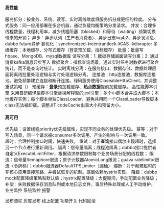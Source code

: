 
#### 高性能
服务拆分：按业务、系统、读写、实时离线维度将服务拆分成更细的粒度。
分布式服务：同一应用部署在多台机器，通过负载均衡策略分发请求。
并发：合理多线程数量，线程利用率，减少线程阻塞（blocked）和等待（waiting）频繁切换带来的开销；
异步：异步队列（生产者消费者）、异步日志log4j2、异步发消息、dubbo future异步
锁优化：synchronized-》reentrantlock-》CAS -》disruptor
多级缓存：本地缓存、分布式缓存（登录预加载，指标缓存）
批量：批量写hbase、MongoDB、mysql数据库
读写分离：1. 数据存储层面读写分离；2. 通过消费kafka消息异步写入
数据聚合：指标查询场景，通过实时任务对数据进行聚合统计，而不是查询时统计。
实时离线分离：在服务接口、数据存储、数据处理层面将离线批量处理逻辑与实时处理逻辑分离。
连接池：http连接池，数据库连接池。避免频繁建立连接和断开连接。绿码服务使用CloseableHttpClient，并调整重试策略（）
预缓存：**登录**预加载缓存、**热点数据**提前加载缓存。
高性能脚本引擎
采用自研编译型脚本引擎替换解释型的jexl引擎；多个小脚本合并成大脚本；本地缓存实例；每个脚本单独ClassLoader，避免共用同一个ClassLoader导致脚本class无法被卸载。调整JIT codeCache出事大小和预留大小。

#### 高可用
优先级：设置线程priority优先级属性，实现不同业务的处理优先级。
幂等：对于写入场景，同一个请求被consumer多次调用，产生的影响与一次调用一致。  
超时：合理控制接口时间，快速失败。
重试：对于**查询**接口偶尔出现超时，选择另一个节点进行重新调用。
隔离：信号量隔离；线程池隔离；dubbo接口提供者自定义ExecuteLimitFilter，根据请求参数限制每个业务场景分配的线程数；
限流：信号量Semaphore限流；原子计数器AtomicLong限流；guava ratelimitor限流（令牌桶）；dubbo限流器DefaultTPSLimiter（漏桶）
熔断：对于频繁超时的非核心应用直接短路，并尝试恢复的机制。底层依赖hystrix实现。
降级：dubbo mock配置降级策略和默认值；hystrix配置降级；大促期间，手动配置业务降级；
补偿：失败数据保存消息队列或本地日志文件，事后特殊处理或人工手动维护。
业务监控
系统监控
报警



发布流程
灰度发布
线上配置
功能开关
代码回滚

